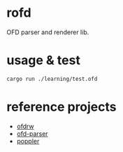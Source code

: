 # rofd
OFD parser and renderer lib.

# usage & test

```bash
cargo run ./learning/test.ofd
```

# reference projects

- [ofdrw](https://github.com/ofdrw/ofdrw)
- [ofd-parser](https://github.com/jyh2012/ofd-parser)
- [poppler](https://gitlab.freedesktop.org/poppler/poppler)